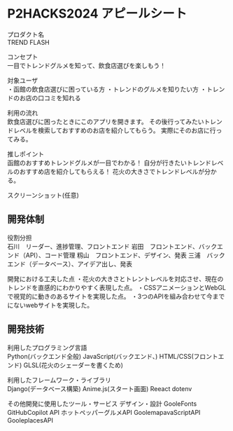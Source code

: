 # P2HACKS2024 アピールシート 

プロダクト名  
TREND FLASH

コンセプト  
一目でトレンドグルメを知って、飲食店選びを楽しもう！

対象ユーザ  
・函館の飲食店選びに困っている方
・トレンドのグルメを知りたい方
・トレンドのお店の口コミを知れる

利用の流れ  
飲食店選びに困ったときにこのアプリを開きます。
その後行ってみたいトレンドレベルを検索しておすすめのお店を紹介してもらう。
実際にそのお店に行ってみる。


推しポイント  
函館のおすすめトレンドグルメが一目でわかる！
自分が行きたいトレンドレベルのおすすめ店を紹介してもらえる！
花火の大きさでトレンドレベルが分かる。
  

スクリーンショット(任意)  


## 開発体制  

役割分担  
石川　リーダー、進捗管理、フロントエンド
岩田　フロントエンド、バックエンド（API）、コード管理
籾山　フロントエンド、デザイン、発表
三浦　バックエンド（データベース）、アイデア出し、発表

開発における工夫した点 
・花火の大きさとトレントレベルを対応させ、現在のトレンドを直感的にわかりやすく表現した点。
・CSSアニメーションとWebGLで視覚的に動きのあるサイトを実現した点。
・3つのAPIを組み合わせて今までにないwebサイトを実現した。

## 開発技術 

利用したプログラミング言語  
Python(バックエンド全般)
JavaScript(バックエンド、)
HTML/CSS(フロントエンド)
GLSL(花火のシェーダーを書くため)

利用したフレームワーク・ライブラリ  
Django(データベース構築)
Anime.js(スタート画面)
Reeact
dotenv

その他開発に使用したツール・サービス
デザイン・設計
GooleFonts
GitHubCopilot
API
ホットペッパーグルメAPI
GoolemapavaScriptAPI
GooleplacesAPI
